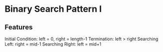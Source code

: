 # Binary Search Pattern I

## Features

Initial Condition: left = 0, right = length-1
Termination: left > right
Searching Left: right = mid-1
Searching Right: left = mid+1
